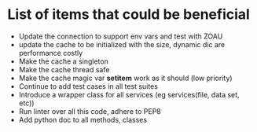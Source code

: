 # List of items that could be beneficial

* Update the connection to support env vars and test with ZOAU
* update the cache to be initialized with the size, dynamic dic are performance costly
* Make the cache a singleton
* Make the cache thread safe
* Make the cache magic var __setitem__ work as it should (low priority)
* Continue to add test cases in all test suites
* Introduce a wrapper class for all services (eg services(file, data set, etc))
* Run linter over all this code, adhere to PEP8
* Add python doc to all methods, classes